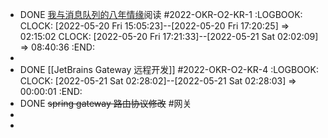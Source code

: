 - DONE [我与消息队列的八年情缘](https://developer.51cto.com/article/695528.html)阅读 #2022-OKR-O2-KR-1
  :LOGBOOK:
  CLOCK: [2022-05-20 Fri 15:05:23]--[2022-05-20 Fri 17:20:25] =>  02:15:02
  CLOCK: [2022-05-20 Fri 17:21:33]--[2022-05-21 Sat 02:02:09] =>  08:40:36
  :END:
-
- DONE [[JetBrains Gateway  远程开发]] #2022-OKR-O2-KR-4
  :LOGBOOK:
  CLOCK: [2022-05-21 Sat 02:28:02]--[2022-05-21 Sat 02:28:03] =>  00:00:01
  :END:
- DONE ~~spring gateway  路由协议修改~~ #网关
-
-